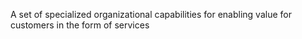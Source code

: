 A set of specialized organizational capabilities for enabling value for customers in the form of services